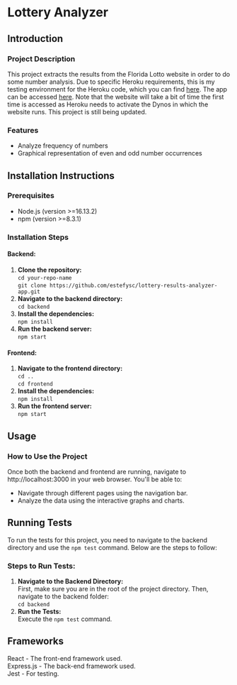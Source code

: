 # Lottery Analyzer

## Introduction

### Project Description
This project extracts the results from the Florida Lotto website in order to do some number analysis. Due to specific Heroku requirements, this is my testing environment for the Heroku code, which you can find [here](https://github.com/estefysc/lottery-results-analyzer-heroku-). The app can be accessed [here](https://lottery-analyzer.herokuapp.com/). Note that the website will take a bit of time the first time is accessed as Heroku needs to activate the Dynos in which the website runs. This project is still being updated.

### Features
- Analyze frequency of numbers
- Graphical representation of even and odd number occurrences

## Installation Instructions

### Prerequisites
- Node.js (version >=16.13.2)
- npm (version >=8.3.1)

### Installation Steps

#### Backend:
1. **Clone the repository:**  
   `cd your-repo-name`  
   `git clone https://github.com/estefysc/lottery-results-analyzer-app.git`  
2. **Navigate to the backend directory:**  
    `cd backend`  
3. **Install the dependencies:**  
    `npm install`  
4. **Run the backend server:**  
    `npm start`

#### Frontend:
1. **Navigate to the frontend directory:**  
    `cd ..`  
    `cd frontend`  
2. **Install the dependencies:**  
    `npm install`  
3. **Run the frontend server:**  
    `npm start`

##  Usage
### How to Use the Project
Once both the backend and frontend are running, navigate to http://localhost:3000 in your web browser. You'll be able to:
- Navigate through different pages using the navigation bar.
- Analyze the data using the interactive graphs and charts.

## Running Tests
To run the tests for this project, you need to navigate to the backend directory and use the `npm test` command. Below are the steps to follow:

### Steps to Run Tests:
1. **Navigate to the Backend Directory:**  
   First, make sure you are in the root of the project directory. Then, navigate to the backend folder:  
   `cd backend`
2. **Run the Tests:**  
    Execute the `npm test` command.

##  Frameworks
React - The front-end framework used.  
Express.js - The back-end framework used.  
Jest - For testing.